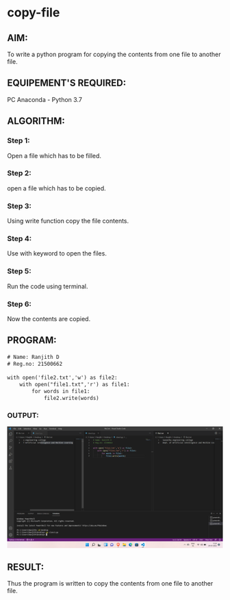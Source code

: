 # copy-file
## AIM:
To write a python program for copying the contents from one file to another file.
## EQUIPEMENT'S REQUIRED: 
PC
Anaconda - Python 3.7
## ALGORITHM: 
### Step 1:
Open a file which has to be filled.
### Step 2: 
open a file which has to be copied.
### Step 3: 
Using write function copy the file contents.
### Step 4:  
Use with keyword to open the files.
### Step 5: 
Run the code using terminal.
### Step 6: 
Now the contents are copied.
## PROGRAM:
~~~
# Name: Ranjith D
# Reg.no: 21500662

with open('file2.txt','w') as file2:
    with open("file1.txt",'r') as file1:
        for words in file1:
            file2.write(words)
~~~

### OUTPUT:
![output](https://github.com/RanjithD18/copy-file/blob/main/Screenshot%20(79).png)


## RESULT:
Thus the program is written to copy the contents from one file to another file.
